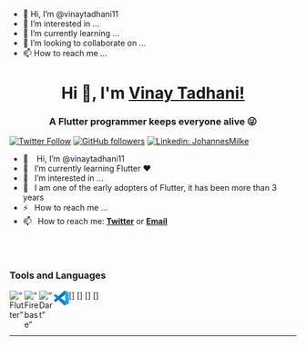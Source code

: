- 👋 Hi, I’m @vinaytadhani11
- 👀 I’m interested in ...
- 🌱 I’m currently learning ...
- 💞️ I’m looking to collaborate on ...
- 📫 How to reach me ...

<!---
vinaytadhani11/vinaytadhani11 is a ✨ special ✨ repository because its `README.md` (this file) appears on your GitHub profile.
You can click the Preview link to take a look at your changes.
--->

<h1 align="center"> Hi 👋, I'm <a href="(https://img.shields.io/badge/-CONNECT-blue?style=for-the-badge&logo=Linkedin&link=https://www.linkedin.com/in/vinay-tadhani-272a10190/)">Vinay Tadhani!</a></h1>
<h3 align="center">A Flutter programmer keeps everyone alive 😜</h3>

[![Twitter Follow](https://img.shields.io/twitter/follow/vinay_tadhani?color=1DA1F2&label=Followers&logo=twitter&style=for-the-badge)][twitter]
[![GitHub followers](https://img.shields.io/github/followers/vinaytadhani11?logo=GitHub&style=for-the-badge)][github]
[![Linkedin: JohannesMilke](https://img.shields.io/badge/-CONNECT-blue?style=for-the-badge&logo=Linkedin&link=https://www.linkedin.com/in/vinay-tadhani-272a10190/)][linkedin]

- 👋 &ensp; Hi, I’m @vinaytadhani11
- 👀 &ensp;I’m currently learning Flutter ❤️
- 🌱 &ensp;I’m interested in ...
- 💞️ &ensp;I am one of the early adopters of Flutter, it has been more than 3 years
- ⚡ &ensp;How to reach me ...
- 📫 &ensp;How to reach me: [**Twitter**][twitter] or [**Email**][email]


<br />
<br />

### Tools and Languages

[<img align="left" alt=“Flutter” width="26px" src="https://www.vectorlogo.zone/logos/flutterio/flutterio-icon.svg" />]
[<img align="left" alt=“Firebase” width="26px" src="https://www.vectorlogo.zone/logos/firebase/firebase-icon.svg" />]
[<img align="left" alt=“Dart” width="26px" src="https://www.vectorlogo.zone/logos/dartlang/dartlang-icon.svg" />]
[<img align="left" alt=“Github” width="26px" src="https://raw.githubusercontent.com/github/explore/80688e429a7d4ef2fca1e82350fe8e3517d3494d/topics/visual-studio-code/visual-studio-code.png" />]



<br />
<br />

---


<!-- [website]: https://johannesmilke.com -->
[twitter]: https://twitter.com/intent/follow?screen_name=vinay_tadhani
<!-- [youtube]: https://www.youtube.com/JohannesMilke?sub_confirmation=1 -->
[linkedin]: https://linkedin.com/in/vinay-tadhani-272a10190
[github]: https://github.com/vinaytadhani11
<!-- [instagram]: https://www.instagram.com/johannesmilke -->
<!-- [facebook]: https://www.facebook.com/real.JohannesMilke -->
[email]: mailto:vinaytadhani1111@gmail.com
